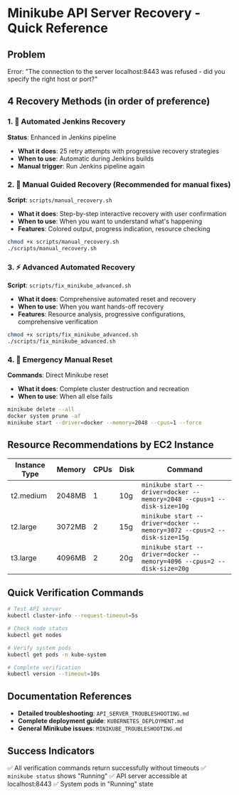 # Minikube API Server Recovery - Quick Reference

## Problem
Error: "The connection to the server localhost:8443 was refused - did you specify the right host or port?"

## 4 Recovery Methods (in order of preference)

### 1. 🤖 Automated Jenkins Recovery
**Status**: Enhanced in Jenkins pipeline
- **What it does**: 25 retry attempts with progressive recovery strategies
- **When to use**: Automatic during Jenkins builds
- **Manual trigger**: Run Jenkins pipeline again

### 2. 👤 Manual Guided Recovery (Recommended for manual fixes)
**Script**: `scripts/manual_recovery.sh`
- **What it does**: Step-by-step interactive recovery with user confirmation
- **When to use**: When you want to understand what's happening
- **Features**: Colored output, progress indication, resource checking
```bash
chmod +x scripts/manual_recovery.sh
./scripts/manual_recovery.sh
```

### 3. ⚡ Advanced Automated Recovery
**Script**: `scripts/fix_minikube_advanced.sh`
- **What it does**: Comprehensive automated reset and recovery
- **When to use**: When you want hands-off recovery
- **Features**: Resource analysis, progressive configurations, comprehensive verification
```bash
chmod +x scripts/fix_minikube_advanced.sh
./scripts/fix_minikube_advanced.sh
```

### 4. 🚨 Emergency Manual Reset
**Commands**: Direct Minikube reset
- **What it does**: Complete cluster destruction and recreation
- **When to use**: When all else fails
```bash
minikube delete --all
docker system prune -af
minikube start --driver=docker --memory=2048 --cpus=1 --force
```

## Resource Recommendations by EC2 Instance

| Instance Type | Memory | CPUs | Disk | Command |
|---------------|--------|------|------|---------|
| t2.medium | 2048MB | 1 | 10g | `minikube start --driver=docker --memory=2048 --cpus=1 --disk-size=10g` |
| t2.large | 3072MB | 2 | 15g | `minikube start --driver=docker --memory=3072 --cpus=2 --disk-size=15g` |
| t3.large | 4096MB | 2 | 20g | `minikube start --driver=docker --memory=4096 --cpus=2 --disk-size=20g` |

## Quick Verification Commands
```bash
# Test API server
kubectl cluster-info --request-timeout=5s

# Check node status
kubectl get nodes

# Verify system pods
kubectl get pods -n kube-system

# Complete verification
kubectl version --timeout=10s
```

## Documentation References
- **Detailed troubleshooting**: `API_SERVER_TROUBLESHOOTING.md`
- **Complete deployment guide**: `KUBERNETES_DEPLOYMENT.md`
- **General Minikube issues**: `MINIKUBE_TROUBLESHOOTING.md`

## Success Indicators
✅ All verification commands return successfully without timeouts
✅ `minikube status` shows "Running"
✅ API server accessible at localhost:8443
✅ System pods in "Running" state
